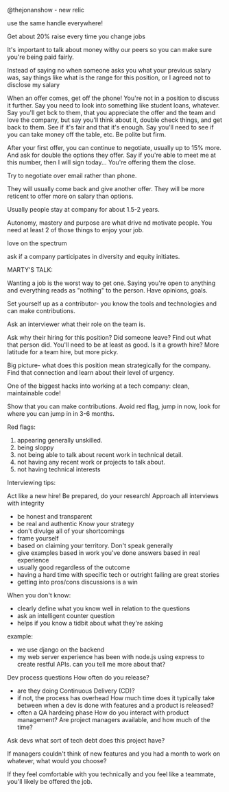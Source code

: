 @thejonanshow - new relic

use the same handle everywhere!

Get about 20% raise every time you change jobs

It's important to talk about money withy our peers so you can make sure you're being paid fairly.

Instead of saying no when someone asks you what your previous salary was, say things like what is the range for this position, or I agreed not to disclose my salary 

When an offer comes, get off the phone!  You're not in a position to discuss it further.  Say you need to look into something like student loans, whatever.  Say you'll get bck to them, that you appreciate the offer and the team and love the company, but say you'll think about it, double check things, and get back to them.  See if it's fair and that it's enough.  Say you'll need to see if you can take money off the table, etc.  Be polite but firm.

After your first offer, you can continue to negotiate, usually up to 15% more.  And ask for double the options they offer.  Say if you're able to meet me at this number, then I will sign today...  You're offering them the close.

Try to negotiate over email rather than phone.

They will usually come back and give another offer.  They will be more reticent to offer more on salary than options.  

Usually people stay at company for about 1.5-2 years.

Autonomy, mastery and purpose are what drive nd motivate people.  You need at least 2 of those things to enjoy your job.

love on the spectrum

ask if a company participates in diversity and equity initiates.



MARTY'S TALK:

Wanting a job is the worst way to get one.  Saying you're open to anything and everything reads as "nothing" to the person.  Have opinions, goals.

Set yourself up as a contributor- you know the tools and technologies and can make contributions.

Ask an interviewer what their role on the team is.

Ask why their hiring for this position?  Did someone leave?  Find out what that person did.  You'll need to be at least as good.  Is it a growth hire?  More latitude for a team hire, but more picky.

Big picture- what does this position mean strategically for the company.  Find that connection and learn about their level of urgency.

One of the biggest hacks into working at a tech company: clean, maintainable code!

Show that you can make contributions.  Avoid red flag, jump in now, look for where you can jump in in 3-6 months.

Red flags:
1. appearing generally unskilled.
2. being sloppy
3. not being able to talk about recent work in technical detail.
4. not having any recent work or projects to talk about.
5. not having technical interests

Interviewing tips:

Act like a new hire!
Be prepared, do your research!
Approach all interviews with integrity
- be honest and transparent
- be real and authentic
Know your strategy
- don't divulge all of your shortcomings
- frame yourself
- based on claiming your territory.
Don't speak generally
- give examples based in work you've done
answers based in real experience
- usually good regardless of the outcome
- having a hard time with specific tech or outright failing are great stories
- getting into pros/cons discussions is a win

When you don't know:
- clearly define what you know well in relation to the questions
- ask an intelligent counter question
- helps if you know a tidbit about what they're asking

example:
- we use django on the backend
- my web server experience has been with node.js using express to create restful APIs.  can you tell me more about that?

Dev process questions
How often do you release?
- are they doing Continuous Delivery (CD)?
- if not, the process has overhead
How much time does it typically take between when a dev is done with features and a product is released?
- often a QA hardeing phase
How do you interact with product management?  Are project managers available, and how much of the time?

Ask devs what sort of tech debt does this project have?

If managers couldn't think of new features and you had a month to work on whatever, what would you choose?


If they feel comfortable with you technically and you feel like a teammate, you'll likely be offered the job.



